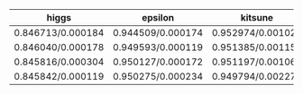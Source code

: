 | higgs | epsilon | kitsune | criteo | bosch | year | yahoo | msltr |
|-------|-------|-------|-------|-------|-------|-------|-------|
|  0.846713/0.000184 | 0.944509/0.000174 | 0.952974/0.001024 | 0.803750/0.000068 | 0.700900/0.001108 | 9.112302/0.014516 | 0.764862/0.000858 | 0.486193/0.001789 |
|  0.846040/0.000178 | 0.949593/0.000119 | 0.951385/0.001158 | 0.803922/0.000064 | 0.702501/0.000751 | 8.990034/0.009847 | 0.780041/0.000618 | 0.507689/0.001126 |
|  0.845816/0.000304 | 0.950127/0.000172 | 0.951197/0.001067 | 0.803812/0.000074 | 0.703327/0.000655 | 8.955256/0.003074 | 0.787575/0.001173 | 0.515767/0.000448 |
|  0.845842/0.000119 | 0.950275/0.000234 | 0.949794/0.002275 | 0.803790/0.000096 | 0.703226/0.001484 | 8.952768/0.009403 | 0.791631/0.000590 | 0.520900/0.001087 |
